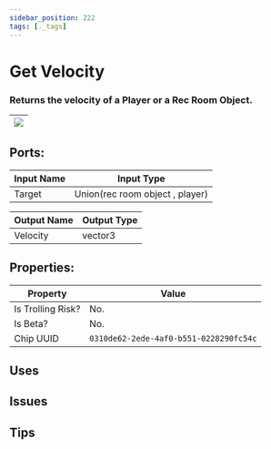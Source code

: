 ```yaml
---
sidebar_position: 222
tags: [._tags]
---
```


# Get Velocity


### Returns the velocity of a Player or a Rec Room Object.

| ![](https://images-ext-2.discordapp.net/external/MPmIaQzlEPmgGWlgi-WxBBXt0Bjv_zWPkg1y1f_sy3s/https/www.recroomcircuits.com/image/circuit/absolute-value?width=206&height=108) |
|-----|

## Ports:

| Input Name | Input Type |
|-----------|-----------|
| Target | Union(rec room object , player) |

| Output Name | Output Type |
|-----------|-----------|
| Velocity | vector3 |

## Properties:

| Property  | Value |
|-------------------|-----------|
| Is Trolling Risk? | No. |
| Is Beta? | No. |
| Chip UUID | `0310de62-2ede-4af0-b551-0228290fc54c` |

## Uses

## Issues

## Tips